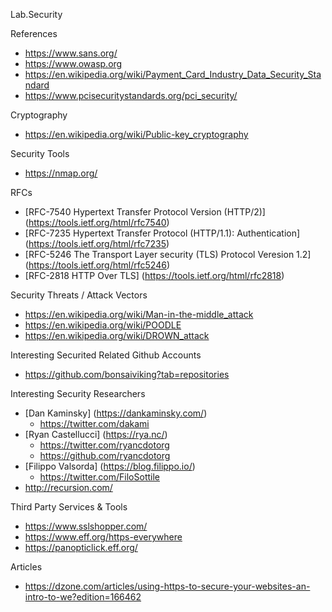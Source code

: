 Lab.Security

References
* https://www.sans.org/
* https://www.owasp.org 
* https://en.wikipedia.org/wiki/Payment_Card_Industry_Data_Security_Standard
* https://www.pcisecuritystandards.org/pci_security/ 


Cryptography
* https://en.wikipedia.org/wiki/Public-key_cryptography


Security Tools
* https://nmap.org/


RFCs
* [RFC-7540 Hypertext Transfer Protocol Version (HTTP/2)] (https://tools.ietf.org/html/rfc7540)
* [RFC-7235 Hypertext Transfer Protocol (HTTP/1.1): Authentication] (https://tools.ietf.org/html/rfc7235)
* [RFC-5246 The Transport Layer security (TLS) Protocol Veresion 1.2] (https://tools.ietf.org/html/rfc5246)
* [RFC-2818 HTTP Over TLS] (https://tools.ietf.org/html/rfc2818)


Security Threats / Attack Vectors
* https://en.wikipedia.org/wiki/Man-in-the-middle_attack
* https://en.wikipedia.org/wiki/POODLE
* https://en.wikipedia.org/wiki/DROWN_attack

Interesting Securited Related Github Accounts
* https://github.com/bonsaiviking?tab=repositories


Interesting Security Researchers
* [Dan Kaminsky] (https://dankaminsky.com/)
	* https://twitter.com/dakami
* [Ryan Castellucci] (https://rya.nc/)
	* https://twitter.com/ryancdotorg
	* https://github.com/ryancdotorg
* [Filippo Valsorda] (https://blog.filippo.io/)
	* https://twitter.com/FiloSottile
* http://recursion.com/


Third Party Services & Tools
* https://www.sslshopper.com/
* https://www.eff.org/https-everywhere
* https://panopticlick.eff.org/


Articles
* https://dzone.com/articles/using-https-to-secure-your-websites-an-intro-to-we?edition=166462


